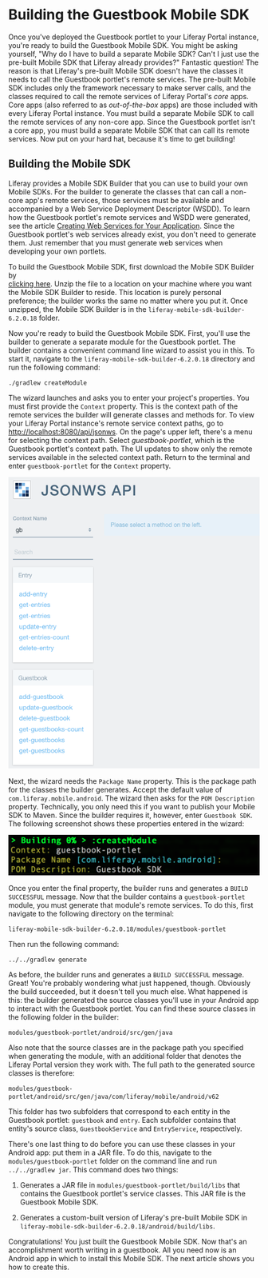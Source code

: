 # Building the Guestbook Mobile SDK [](id=building-the-guestbook-mobile-sdk)

Once you've deployed the Guestbook portlet to your Liferay Portal instance,
you're ready to build the Guestbook Mobile SDK. You might be asking yourself,
"Why do I  have to build a separate Mobile SDK? Can't I just use the pre-built
Mobile SDK  that Liferay already provides?" Fantastic question! The reason is
that Liferay's  pre-built Mobile SDK doesn't have the classes it needs to call
the Guestbook  portlet's remote services. The pre-built Mobile SDK includes only
the framework  necessary to make server calls, and the classes required to call
the remote  services of Liferay Portal's *core* apps. Core apps (also referred
to as  *out-of-the-box* apps) are those included with every Liferay Portal
instance. You  must build a separate Mobile SDK to call the remote services of
any non-core  app. Since the Guestbook portlet isn't a core app, you must build
a separate  Mobile SDK that can call its remote services. Now put on your hard
hat, because  it's time to get building! 

## Building the Mobile SDK [](id=building-the-mobile-sdk)

Liferay provides a Mobile SDK Builder that you can use to build your own Mobile 
SDKs. For the builder to generate the classes that can call a non-core app's 
remote services, those services must be available and accompanied by a Web 
Service Deployment Descriptor (WSDD). To learn how the Guestbook portlet's 
remote services and WSDD were generated, see the article 
[Creating Web Services for Your Application](/develop/tutorials/-/knowledge_base/6-2/creating-web-services-for-your-application). 
Since the Guestbook portlet's web services already exist, you don't need to 
generate them. Just remember that you must generate web services when developing 
your own portlets. 

To build the Guestbook Mobile SDK, first download the Mobile SDK Builder by  
[clicking here](https://github.com/liferay/liferay-mobile-sdk/archive/builder-6.2.0.18.zip). 
Unzip the file to a location on your machine where you want the Mobile SDK 
Builder to reside. This location is purely personal preference; the builder 
works the same no matter where you put it. Once unzipped, the Mobile SDK Builder 
is in the `liferay-mobile-sdk-builder-6.2.0.18` folder. 

Now you're ready to build the Guestbook Mobile SDK. First, you'll use the 
builder to generate a separate module for the Guestbook portlet. The builder 
contains a convenient command line wizard to assist you in this. To start it, 
navigate to the `liferay-mobile-sdk-builder-6.2.0.18` directory and run the 
following command: 

    ./gradlew createModule

The wizard launches and asks you to enter your project's properties. You must 
first provide the `Context` property. This is the context path of the remote 
services the builder will generate classes and methods for. To view your 
Liferay Portal instance's remote service context paths, go to 
[http://localhost:8080/api/jsonws](http://localhost:8080/api/jsonws). 
On the page's upper left, there's a menu for selecting the context path. Select 
*guestbook-portlet*, which is the Guestbook portlet's context path. The UI 
updates to show only the remote services available in the selected context path. 
Return to the terminal and enter `guestbook-portlet` for the `Context` property. 

![Figure 1: The Guestbook Portlet's context path (guestbook-portlet) on the server.](../../../images/remote-services-context.png)

Next, the wizard needs the `Package Name` property. This is the package path for 
the classes the builder generates. Accept the default value of 
`com.liferay.mobile.android`. The wizard then asks for the `POM Description` 
property. Technically, you only need this if you want to publish your Mobile SDK 
to Maven. Since the builder requires it, however, enter `Guestbook SDK`. The 
following screenshot shows these properties entered in the wizard: 

![Figure 2: To build your Mobile SDK, you must enter values for the `Context`, `Package Name`, and `POM Description` properties. The blue values in square brackets are defaults.](../../../images/mobile-sdk-build-wizard.png)

Once you enter the final property, the builder runs and generates a 
`BUILD SUCCESSFUL` message. Now that the builder contains a `guestbook-portlet` 
module, you must generate that module's remote services. To do this, first 
navigate to the following directory on the terminal:

    liferay-mobile-sdk-builder-6.2.0.18/modules/guestbook-portlet

Then run the following command:

    ../../gradlew generate

As before, the builder runs and generates a `BUILD SUCCESSFUL` message. Great! 
You're probably wondering what just happened, though. Obviously the build 
succeeded, but it doesn't tell you much else. What happened is this: the builder 
generated the source classes you'll use in your Android app to interact with the 
Guestbook portlet. You can find these source classes in the following folder in 
the builder: 

    modules/guestbook-portlet/android/src/gen/java

Also note that the source classes are in the package path you specified when 
generating the module, with an additional folder that denotes the Liferay Portal 
version they work with. The full path to the generated source classes is 
therefore: 

    modules/guestbook-portlet/android/src/gen/java/com/liferay/mobile/android/v62

This folder has two subfolders that correspond to each entity in the Guestbook 
portlet: `guestbook` and `entry`. Each subfolder contains that entity's source 
class, `GuestbookService` and `EntryService`, respectively. 

There's one last thing to do before you can use these classes in your Android 
app: put them in a JAR file. To do this, navigate to the 
`modules/guestbook-portlet` folder on the command line and run 
`../../gradlew jar`. This command does two things: 

1.  Generates a JAR file in `modules/guestbook-portlet/build/libs` that contains 
    the Guestbook portlet's service classes. This JAR file is the Guestbook 
    Mobile SDK. 

2.  Generates a custom-built version of Liferay's pre-built Mobile SDK in 
    `liferay-mobile-sdk-builder-6.2.0.18/android/build/libs`. 

Congratulations! You just built the Guestbook Mobile SDK. Now that's an 
accomplishment worth writing in a guestbook. All you need now is an Android app 
in which to install this Mobile SDK. The next article shows you how to create 
this. 
